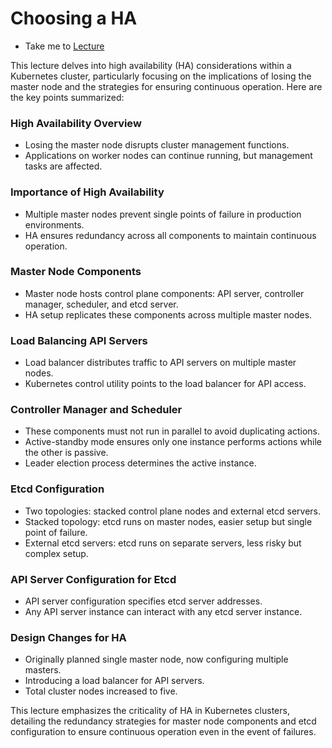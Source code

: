 # Choosing a HA

  - Take me to [Lecture](https://kodekloud.com/topic/configure-high-availability/)


This lecture delves into high availability (HA) considerations within a Kubernetes cluster, particularly focusing on the implications of losing the master node and the strategies for ensuring continuous operation. Here are the key points summarized:

### High Availability Overview
- Losing the master node disrupts cluster management functions.
- Applications on worker nodes can continue running, but management tasks are affected.

### Importance of High Availability
- Multiple master nodes prevent single points of failure in production environments.
- HA ensures redundancy across all components to maintain continuous operation.

### Master Node Components
- Master node hosts control plane components: API server, controller manager, scheduler, and etcd server.
- HA setup replicates these components across multiple master nodes.

### Load Balancing API Servers
- Load balancer distributes traffic to API servers on multiple master nodes.
- Kubernetes control utility points to the load balancer for API access.

### Controller Manager and Scheduler
- These components must not run in parallel to avoid duplicating actions.
- Active-standby mode ensures only one instance performs actions while the other is passive.
- Leader election process determines the active instance.

### Etcd Configuration
- Two topologies: stacked control plane nodes and external etcd servers.
- Stacked topology: etcd runs on master nodes, easier setup but single point of failure.
- External etcd servers: etcd runs on separate servers, less risky but complex setup.

### API Server Configuration for Etcd
- API server configuration specifies etcd server addresses.
- Any API server instance can interact with any etcd server instance.

### Design Changes for HA
- Originally planned single master node, now configuring multiple masters.
- Introducing a load balancer for API servers.
- Total cluster nodes increased to five.

This lecture emphasizes the criticality of HA in Kubernetes clusters, detailing the redundancy strategies for master node components and etcd configuration to ensure continuous operation even in the event of failures.
